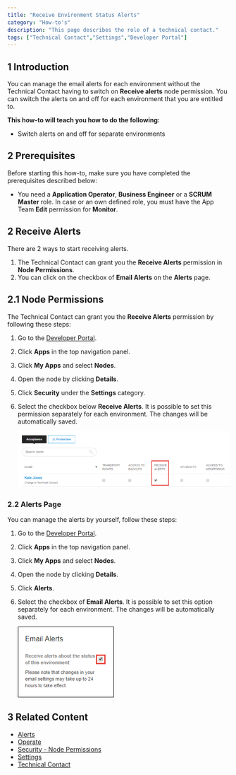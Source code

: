 ```yaml
---
title: "Receive Environment Status Alerts"
category: "How-to's"
description: "This page describes the role of a technical contact."
tags: ["Technical Contact","Settings","Developer Portal"]
---
```


## 1 Introduction

You can manage the email alerts for each environment without the Technical Contact having to switch on **Receive alerts** node permission. 
You can switch the alerts on and off for each environment that you are entitled to. 

**This how-to will teach you how to do the following:**

* Switch alerts on and off for separate environments

## 2 Prerequisites

Before starting this how-to, make sure you have completed the prerequisites described below:

* You need a **Application Operator**, **Business Engineer** or a **SCRUM Master** role. In case or an own defined role, you must have the App Team **Edit** permission for **Monitor**.
    
    
## 2 Receive Alerts

There are 2 ways to start receiving alerts. 

1. The Technical Contact can grant you the **Receive Alerts** permission in **Node Permissions**.
2. You can click on the checkbox of **Email Alerts** on the **Alerts** page.

## 2.1 Node Permissions  

The Technical Contact can grant you the **Receive Alerts** permission by following these steps:

1. Go to the [Developer Portal](http://home.mendix.com).
2. Click **Apps** in the top navigation panel.
3. Click **My Apps** and select **Nodes**.
4. Open the node by clicking **Details**.
5. Click **Security** under the **Settings** category.
6. Select the checkbox below **Receive Alerts**. It is possible to set this permission separately for each environment. The changes will be automatically saved.

    ![](attachments/settings/receive-alerts.png)

### 2.2 Alerts Page

You can manage the alerts by yourself, follow these steps:

1. Go to the [Developer Portal](http://home.mendix.com).
2. Click **Apps** in the top navigation panel.
3. Click **My Apps** and select **Nodes**.
4. Open the node by clicking **Details**.
5. Click **Alerts**. 
6. Select the checkbox of **Email Alerts**.  It is possible to set this option separately for each environment. The changes will be automatically saved.

    ![](attachments/operate/email-alerts.png)

## 3 Related Content

* [Alerts](/developerportal/operate/monitoring-application-health)
* [Operate](/developerportal/operate)
* [Security - Node Permissions](/developerportal/settings/node-permissions)
* [Settings](/developerportal/settings)  
* [Technical Contact](/developerportal/settings/technical-contact)
